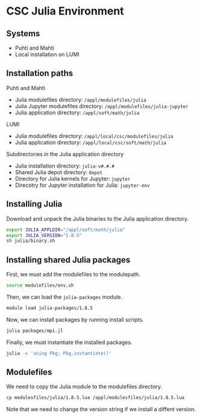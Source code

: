 # CSC Julia Environment
## Systems
- Puhti and Mahti
- Local installation on LUMI


## Installation paths
Puhti and Mahti

- Julia modulefiles directory: `/appl/modulefiles/julia`
- Julia Jupyter modulefiles directory: `/appl/modulefiles/julia-jupyter`
- Julia application directory: `/appl/soft/math/julia`

LUMI

- Julia modulefiles directory: `/appl/local/csc/modulefiles/julia`
- Julia application directory: `/appl/local/csc/soft/math/julia`

Subdirectories in the Julia application directory

- Julia installation directory: `julia-v#.#.#`
- Shared Julia depot directory: `depot`
- Directory for Julia kernels for Jupyter: `jupyter`
- Direcotry for Jupyter installation for Julia: `jupyter-env`


## Installing Julia
Download and unpack the Julia binaries to the Julia application directory.

```bash
export JULIA_APPLDIR="/appl/soft/math/julia"
export JULIA_VERSION="1.8.5"
sh julia/binary.sh
```


## Installing shared Julia packages
First, we must add the modulefiles to the modulepath.

```bash
source modulefiles/env.sh
```

Then, we can load the `julia-packages` module.

```bash
module load julia-packages/1.8.5
```

Now, we can install packages by running install scripts.

```bash
julia packages/mpi.jl
```

Finally, we must instantiate the installed packages.

```bash
julia -e 'using Pkg; Pkg.instantiate()'
```


## Modulefiles
We need to copy the Julia module to the modulefiles directory.

```bash
cp modulesfiles/julia/1.8.5.lua /appl/modulesfiles/julia/1.8.5.lua
```

Note that we need to change the version string if we install a diffent version.

